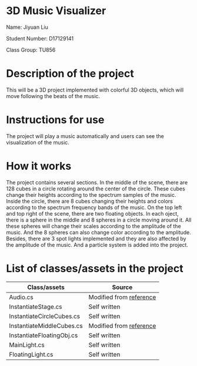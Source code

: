 # 3D Music Visualizer
Name: Jiyuan Liu

Student Number: D17129141

Class Group: TU856

# Description of the project
This will be a 3D project implemented with colorful 3D objects, which will move following the beats of the music.

# Instructions for use
The project will play a music automatically and users can see the visualization of the music.

# How it works
The project contains several sections.  In the middle of the scene, there are 128 cubes in a circle rotating around the center of the circle.  These cubes change their heights according to the spectrum samples of the music.  Inside the circle, there are 8 cubes changing their heights and colors according to the spectrum frequency bands of the music.  On the top left and top right of the scene, there are two floating objects.  In each oject, there is a sphere in the middle and 8 spheres in a circle moving around it.  All these spheres will change their scales according to the amplitude of the music.  And the 8 spheres can also change color according to the amplitude.  Besides, there are 3 spot lights implemented and they are also affected by the amplitude of the music.  And a particle system is added into the project.


# List of classes/assets in the project
| Class/assets | Source |
| --- | --- |
| Audio.cs | Modified from [reference](https://www.youtube.com/watch?v=4Av788P9stk&list=PL3POsQzaCw53p2tA6AWf7_AWgplskR0Vo) |
| InstantiateStage.cs | Self written |
| InstantiateCircleCubes.cs | Self written |
| InstantiateMiddleCubes.cs | Modified from [reference](https://www.youtube.com/watch?v=mHk3ZiKNH48&list=PL3POsQzaCw53p2tA6AWf7_AWgplskR0Vo) |
| InstantiateFloatingObj.cs | Self written |
| MainLight.cs | Self written |
| FloatingLight.cs | Self written |
